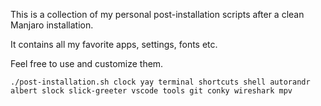 This is a collection of my personal post-installation scripts after a clean Manjaro installation.

It contains all my favorite apps, settings, fonts etc.

Feel free to use and customize them.

```
./post-installation.sh clock yay terminal shortcuts shell autorandr albert slock slick-greeter vscode tools git conky wireshark mpv
```
